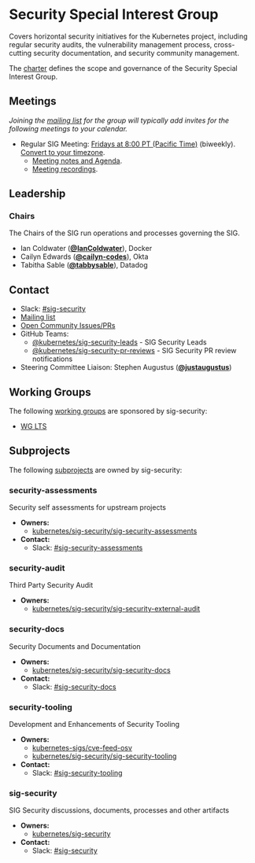 <!---
This is an autogenerated file!

Please do not edit this file directly, but instead make changes to the
sigs.yaml file in the project root.

To understand how this file is generated, see https://git.k8s.io/community/generator/README.md
--->
# Security Special Interest Group

Covers horizontal security initiatives for the Kubernetes project, including regular security audits, the vulnerability management process, cross-cutting security documentation, and security community management.

The [charter](charter.md) defines the scope and governance of the Security Special Interest Group.

## Meetings
*Joining the [mailing list](https://groups.google.com/forum/#!forum/kubernetes-sig-security) for the group will typically add invites for the following meetings to your calendar.*
* Regular SIG Meeting: [Fridays at 8:00 PT (Pacific Time)](https://zoom.us/j/9934z1184192?pwd=L25Tc0ZOL3FqU09KNERlTU12dFhTQT09) (biweekly). [Convert to your timezone](http://www.thetimezoneconverter.com/?t=8%3A00&tz=PT%20%28Pacific%20Time%29).
  * [Meeting notes and Agenda](https://docs.google.com/document/d/1GgmmNYN88IZ2v2NBiO3gdU8Riomm0upge_XNVxEYXp0/edit?usp=sharing).
  * [Meeting recordings](https://www.youtube.com/playlist?list=PL69nYSiGNLP1mXOLAc9ti0oX8s_ookQCi).

## Leadership

### Chairs
The Chairs of the SIG run operations and processes governing the SIG.

* Ian Coldwater (**[@IanColdwater](https://github.com/IanColdwater)**), Docker
* Cailyn Edwards (**[@cailyn-codes](https://github.com/cailyn-codes)**), Okta
* Tabitha Sable (**[@tabbysable](https://github.com/tabbysable)**), Datadog

## Contact
- Slack: [#sig-security](https://kubernetes.slack.com/messages/sig-security)
- [Mailing list](https://groups.google.com/forum/#!forum/kubernetes-sig-security)
- [Open Community Issues/PRs](https://github.com/kubernetes/community/labels/sig%2Fsecurity)
- GitHub Teams:
    - [@kubernetes/sig-security-leads](https://github.com/orgs/kubernetes/teams/sig-security-leads) - SIG Security Leads
    - [@kubernetes/sig-security-pr-reviews](https://github.com/orgs/kubernetes/teams/sig-security-pr-reviews) - SIG Security PR review notifications
- Steering Committee Liaison: Stephen Augustus (**[@justaugustus](https://github.com/justaugustus)**)

## Working Groups

The following [working groups][working-group-definition] are sponsored by sig-security:
* [WG LTS](/wg-lts)


## Subprojects

The following [subprojects][subproject-definition] are owned by sig-security:
### security-assessments
Security self assessments for upstream projects
- **Owners:**
  - [kubernetes/sig-security/sig-security-assessments](https://github.com/kubernetes/sig-security/blob/main/sig-security-assessments/OWNERS)
- **Contact:**
  - Slack: [#sig-security-assessments](https://kubernetes.slack.com/messages/sig-security-assessments)
### security-audit
Third Party Security Audit
- **Owners:**
  - [kubernetes/sig-security/sig-security-external-audit](https://github.com/kubernetes/sig-security/blob/main/sig-security-external-audit/OWNERS)
### security-docs
Security Documents and Documentation
- **Owners:**
  - [kubernetes/sig-security/sig-security-docs](https://github.com/kubernetes/sig-security/blob/main/sig-security-docs/OWNERS)
- **Contact:**
  - Slack: [#sig-security-docs](https://kubernetes.slack.com/messages/sig-security-docs)
### security-tooling
Development and Enhancements of Security Tooling
- **Owners:**
  - [kubernetes-sigs/cve-feed-osv](https://github.com/kubernetes-sigs/cve-feed-osv/blob/main/OWNERS)
  - [kubernetes/sig-security/sig-security-tooling](https://github.com/kubernetes/sig-security/blob/main/sig-security-tooling/OWNERS)
- **Contact:**
  - Slack: [#sig-security-tooling](https://kubernetes.slack.com/messages/sig-security-tooling)
### sig-security
SIG Security discussions, documents, processes and other artifacts
- **Owners:**
  - [kubernetes/sig-security](https://github.com/kubernetes/sig-security/blob/master/OWNERS)
- **Contact:**
  - Slack: [#sig-security](https://kubernetes.slack.com/messages/sig-security)

[subproject-definition]: https://github.com/kubernetes/community/blob/master/governance.md#subprojects
[working-group-definition]: https://github.com/kubernetes/community/blob/master/governance.md#working-groups
<!-- BEGIN CUSTOM CONTENT -->

<!-- END CUSTOM CONTENT -->
